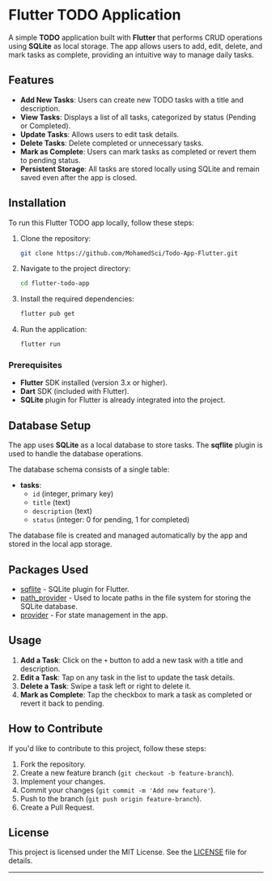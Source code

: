 # Flutter TODO Application

A simple **TODO** application built with **Flutter** that performs CRUD operations using **SQLite** as local storage. The app allows users to add, edit, delete, and mark tasks as complete, providing an intuitive way to manage daily tasks.

## Features

- **Add New Tasks**: Users can create new TODO tasks with a title and description.
- **View Tasks**: Displays a list of all tasks, categorized by status (Pending or Completed).
- **Update Tasks**: Allows users to edit task details.
- **Delete Tasks**: Delete completed or unnecessary tasks.
- **Mark as Complete**: Users can mark tasks as completed or revert them to pending status.
- **Persistent Storage**: All tasks are stored locally using SQLite and remain saved even after the app is closed.


## Installation

To run this Flutter TODO app locally, follow these steps:

1. Clone the repository:
   ```bash
   git clone https://github.com/MohamedSci/Todo-App-Flutter.git
   ```

2. Navigate to the project directory:
   ```bash
   cd flutter-todo-app
   ```

3. Install the required dependencies:
   ```bash
   flutter pub get
   ```

4. Run the application:
   ```bash
   flutter run
   ```

### Prerequisites

- **Flutter** SDK installed (version 3.x or higher).
- **Dart** SDK (included with Flutter).
- **SQLite** plugin for Flutter is already integrated into the project.

## Database Setup

The app uses **SQLite** as a local database to store tasks. The **sqflite** plugin is used to handle the database operations. 

The database schema consists of a single table:
- **tasks**:
  - `id` (integer, primary key)
  - `title` (text)
  - `description` (text)
  - `status` (integer: 0 for pending, 1 for completed)

The database file is created and managed automatically by the app and stored in the local app storage.

## Packages Used

- [sqflite](https://pub.dev/packages/sqflite) - SQLite plugin for Flutter.
- [path_provider](https://pub.dev/packages/path_provider) - Used to locate paths in the file system for storing the SQLite database.
- [provider](https://pub.dev/packages/provider) - For state management in the app.

## Usage

1. **Add a Task**: Click on the `+` button to add a new task with a title and description.
2. **Edit a Task**: Tap on any task in the list to update the task details.
3. **Delete a Task**: Swipe a task left or right to delete it.
4. **Mark as Complete**: Tap the checkbox to mark a task as completed or revert it back to pending.


## How to Contribute

If you'd like to contribute to this project, follow these steps:

1. Fork the repository.
2. Create a new feature branch (`git checkout -b feature-branch`).
3. Implement your changes.
4. Commit your changes (`git commit -m 'Add new feature'`).
5. Push to the branch (`git push origin feature-branch`).
6. Create a Pull Request.

## License

This project is licensed under the MIT License. See the [LICENSE](LICENSE) file for details.


---
